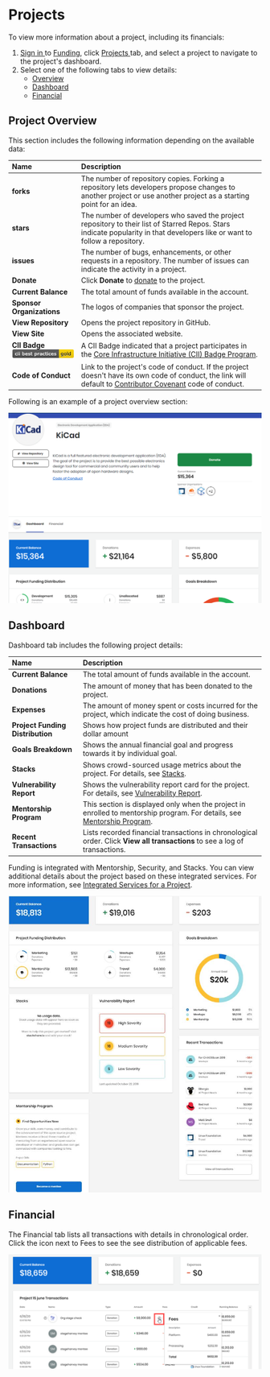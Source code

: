 # Projects

To view more information about a project, including its financials: 

1. [Sign in ](../../../sso/sign-in/)to [Funding](https://funding.communitybridge.org/), click [Projects ](./#Dashboard-ProjectsandMentorships)tab, and select a project to navigate to the project's dashboard. 
2. Select one of the following tabs to view details:
   * [Overview](projects.md#ProjectsandMentorships-Overview)
   * [Dashboard](projects.md#dashboard)
   * [Financial](projects.md#ProjectsandMentorships-Financial)

## Project Overview <a id="ProjectsandMentorships-Overview"></a>

This section includes the following information depending on the available data:

| Name  | Description |
| :--- | :--- |
| **forks** | The number of repository copies. Forking a repository lets developers propose changes to another project or use another project as a starting point for an idea. |
| **stars** | The number of developers who saved the project repository to their list of Starred Repos. Stars indicate popularity in that developers like or want to follow a repository. |
| **issues** | The number of bugs, enhancements, or other requests in a repository. The number of issues can indicate the activity in a project. |
| **Donate** | Click **Donate** to [donate](../donate-sponsor/) to the project. |
| **Current Balance** | The total amount of funds available in the account. |
| **Sponsor Organizations** | The logos of companies that sponsor the project. |
| **View Repository** | Opens the project repository in GitHub. |
| **View Site** | Opens the associated website. |
| **CII Badge**  ![](../../../.gitbook/assets/7418513%20%281%29.png) | A CII Badge indicated that a project participates in the [Core Infrastructure Initiative \(CII\) Badge Program](https://www.coreinfrastructure.org/programs/badge-program/). |
| **Code of Conduct** | Link to the project's code of conduct. If the project doesn't have its own code of conduct, the link will default to [Contributor Covenant](https://www.contributor-covenant.org/version/1/4/code-of-conduct) code of conduct. |

  
Following is an example of a project overview section:

![project overview](../../../.gitbook/assets/project-overview%20%282%29.png)

## Dashboard

Dashboard tab includes the following project details: 

| Name | Description |
| :--- | :--- |
| **Current Balance** | The total amount of funds available in the account. |
| **Donations** | The amount of money that has been donated to the project. |
| **Expenses** | The amount of money spent or costs incurred for the project, which indicate the cost of doing business. |
| **Project Funding Distribution** | Shows how project funds are distributed and their dollar amount |
| **Goals Breakdown** | Shows the annual financial goal and progress towards it by individual goal. |
| **Stacks** | Shows crowd-sourced usage metrics about the project. For details, see [Stacks](integrated-services-for-a-project.md#IntegratedServicesforaProject-Stacks). |
| **Vulnerability Report** | Shows the vulnerability report card for the project. For details, see [Vulnerability Report](integrated-services-for-a-project.md#IntegratedServicesforaProject-VulnerabilityDetection). |
| **Mentorship Program** | This section is displayed only when the project in enrolled to mentorship program. For details, see [Mentorship Program](integrated-services-for-a-project.md#IntegratedServicesforaProject-MentorshipProgram). |
| **Recent Transactions** | Lists recorded financial transactions in chronological order.  Click **View all transactions** to see a log of transactions. |

Funding is integrated with Mentorship, Security, and Stacks. You can view additional details about the project based on these integrated services. For more information, see [Integrated Services for a Project](integrated-services-for-a-project.md).

![](../../../.gitbook/assets/7418509%20%281%29.jpg)

## Financial <a id="ProjectsandMentorships-Financial"></a>

The Financial tab lists all transactions with details in chronological order. Click the icon next to Fees to see the see distribution of applicable fees.

![](../../../.gitbook/assets/fees-icon.png)

